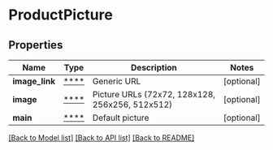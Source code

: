 # ProductPicture

## Properties
Name | Type | Description | Notes
------------ | ------------- | ------------- | -------------
**image_link** | [****](.md) | Generic URL | [optional] 
**image** | [****](.md) | Picture URLs (72x72, 128x128, 256x256, 512x512) | [optional] 
**main** | [****](.md) | Default picture | [optional] 

[[Back to Model list]](../../README.md#documentation-for-models) [[Back to API list]](../../README.md#documentation-for-api-endpoints) [[Back to README]](../../README.md)

